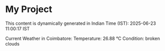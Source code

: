 # My Project

This content is dynamically generated in Indian Time (IST): 2025-06-23 11:00:17 IST


Current Weather in Coimbatore:
Temperature: 26.88 °C
Condition: broken clouds
